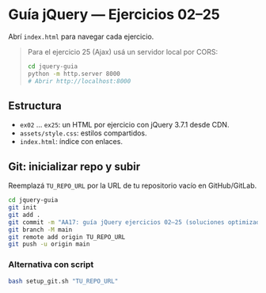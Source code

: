 # Guía jQuery — Ejercicios 02–25

Abrí `index.html` para navegar cada ejercicio.

> Para el ejercicio 25 (Ajax) usá un servidor local por CORS:
>
> ```bash
> cd jquery-guia
> python -m http.server 8000
> # Abrir http://localhost:8000
> ```

## Estructura
- `ex02` … `ex25`: un HTML por ejercicio con jQuery 3.7.1 desde CDN.
- `assets/style.css`: estilos compartidos.
- `index.html`: índice con enlaces.

## Git: inicializar repo y subir
Reemplazá `TU_REPO_URL` por la URL de tu repositorio vacío en GitHub/GitLab.

```bash
cd jquery-guia
git init
git add .
git commit -m "AA17: guía jQuery ejercicios 02–25 (soluciones optimizadas)"
git branch -M main
git remote add origin TU_REPO_URL
git push -u origin main
```

### Alternativa con script
```bash
bash setup_git.sh "TU_REPO_URL"
```
